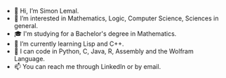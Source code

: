 - 👋 Hi, I’m Simon Lemal.
- 👀 I’m interested in Mathematics, Logic, Computer Science, Sciences in general.
- 🎓 I'm studying for a Bachelor's degree in Mathematics.
- 🌱 I’m currently learning Lisp and C++.
- 💬 I can code in Python, C, Java, R, Assembly and the Wolfram Language.
- 📫 You can reach me through LinkedIn or by email.

<!---
slemal/slemal is a ✨ special ✨ repository because its `README.md` (this file) appears on your GitHub profile.
You can click the Preview link to take a look at your changes.
--->
